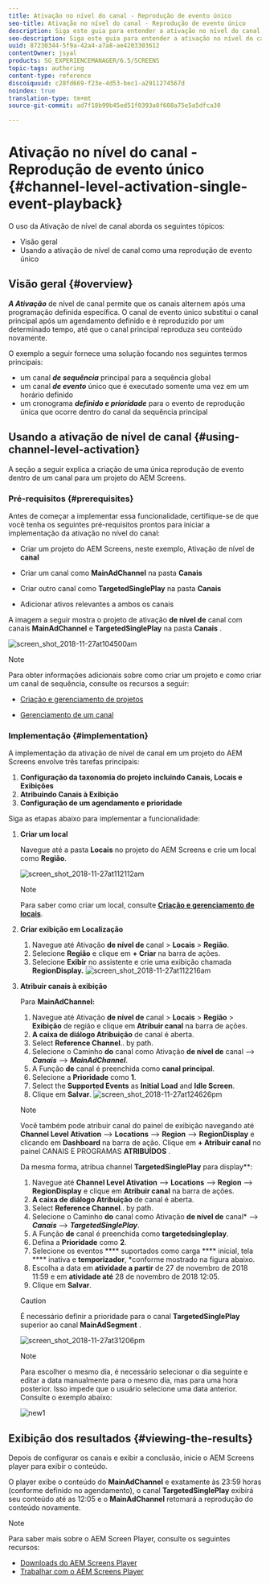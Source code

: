 ```yaml
---
title: Ativação no nível do canal - Reprodução de evento único
seo-title: Ativação no nível do canal - Reprodução de evento único
description: Siga este guia para entender a ativação no nível do canal usando a reprodução de um único evento.
seo-description: Siga este guia para entender a ativação no nível do canal usando a reprodução de um único evento.
uuid: 87230344-5f9a-42a4-a7a8-ae4203303612
contentOwner: jsyal
products: SG_EXPERIENCEMANAGER/6.5/SCREENS
topic-tags: authoring
content-type: reference
discoiquuid: c28fd669-f23e-4d53-bec1-a2911274567d
noindex: true
translation-type: tm+mt
source-git-commit: ad7f18b99b45ed51f0393a0f608a75e5a5dfca30

---
```



# Ativação no nível do canal - Reprodução de evento único {#channel-level-activation-single-event-playback}

O uso da Ativação de nível de canal aborda os seguintes tópicos:

* Visão geral
* Usando a ativação de nível de canal como uma reprodução de evento único

## Visão geral {#overview}

***A Ativação*** de nível de canal permite que os canais alternem após uma programação definida específica. O canal de evento único substitui o canal principal após um agendamento definido e é reproduzido por um determinado tempo, até que o canal principal reproduza seu conteúdo novamente.

O exemplo a seguir fornece uma solução focando nos seguintes termos principais:

* um canal ***de sequência*** principal para a sequência global
* um canal ***de evento*** único que é executado somente uma vez em um horário definido
* um cronograma ***definido e prioridade*** para o evento de reprodução única que ocorre dentro do canal da sequência principal

## Usando a ativação de nível de canal {#using-channel-level-activation}

A seção a seguir explica a criação de uma única reprodução de evento dentro de um canal para um projeto do AEM Screens.

### Pré-requisitos {#prerequisites}

Antes de começar a implementar essa funcionalidade, certifique-se de que você tenha os seguintes pré-requisitos prontos para iniciar a implementação da ativação no nível do canal:

* Criar um projeto do AEM Screens, neste exemplo, Ativação de nível de **canal**

* Criar um canal como **MainAdChannel** na pasta **Canais**

* Criar outro canal como **TargetedSinglePlay** na pasta **Canais**

* Adicionar ativos relevantes a ambos os canais

A imagem a seguir mostra o projeto de ativação **de nível de** canal com canais **MainAdChannel** e **TargetedSinglePlay** na pasta **Canais** .

![screen_shot_2018-11-27at104500am](assets/screen_shot_2018-11-27at104500am.png)

>[!NOTE]
>
>Para obter informações adicionais sobre como criar um projeto e como criar um canal de sequência, consulte os recursos a seguir:
>
>* [Criação e gerenciamento de projetos](creating-a-screens-project.md)
   >
   >
* [Gerenciamento de um canal](managing-channels.md)
>



### Implementação {#implementation}

A implementação da ativação de nível de canal em um projeto do AEM Screens envolve três tarefas principais:

1. **Configuração da taxonomia do projeto incluindo Canais, Locais e Exibições**
1. **Atribuindo Canais à Exibição**
1. **Configuração de um agendamento e prioridade**

Siga as etapas abaixo para implementar a funcionalidade:

1. **Criar um local**

   Navegue até a pasta **Locais** no projeto do AEM Screens e crie um local como **Região**.

   ![screen_shot_2018-11-27at112112am](assets/screen_shot_2018-11-27at112112am.png)

   >[!NOTE]
   >
   >Para saber como criar um local, consulte **[Criação e gerenciamento de locais](managing-locations.md)**.

1. **Criar exibição em Localização**

   1. Navegue até Ativação **de nível de** canal &gt; **Locais** &gt; **Região**.
   1. Selecione **Região** e clique em **+ Criar** na barra de ações.
   1. Selecione **Exibir** no assistente e crie uma exibição chamada **RegionDisplay.**
   ![screen_shot_2018-11-27at112216am](assets/screen_shot_2018-11-27at112216am.png)

1. **Atribuir canais à exibição**

   Para **MainAdChannel:**

   1. Navegue até Ativação **de nível de** canal &gt; **Locais** &gt; **Região** &gt; **Exibição** de região e clique em **Atribuir canal** na barra de ações.
   1. **A caixa de diálogo Atribuição** de canal é aberta.
   1. Select **Reference Channel**.. by path.
   1. Selecione o Caminho **do** canal como Ativação **de nível de** canal —&gt; ***Canais*** —&gt; ***MainAdChannel***.
   1. A Função **de** canal é preenchida como **canal principal**.
   1. Selecione a **Prioridade** como **1**.
   1. Select the **Supported Events** as **Initial Load** and **Idle Screen**.
   1. Clique em **Salvar**.
   ![screen_shot_2018-11-27at124626pm](assets/screen_shot_2018-11-27at124626pm.png)

   >[!NOTE]
   >
   >Você também pode atribuir canal do painel de exibição navegando até **Channel Level Ativation** —&gt; **Locations** —&gt; **Region** —&gt; **RegionDisplay** e clicando em **Dashboard** na barra de ação. Clique em **+ Atribuir canal** no painel CANAIS E PROGRAMAS **ATRIBUÍDOS** .

   Da mesma forma, atribua channel **TargetedSinglePlay** para display**:

   1. Navegue até **Channel Level Ativation** —&gt; **Locations** —&gt; **Region** —&gt; **RegionDisplay** e clique em **Atribuir canal** na barra de ações.
   1. **A caixa de diálogo Atribuição** de canal é aberta.
   1. Select **Reference Channel**.. by path.
   1. Selecione o Caminho **do** canal como Ativação **de nível de** canal* —&gt; ***Canais*** —&gt; ***TargetedSinglePlay***.
   1. A Função **de** canal é preenchida como **targetedsingleplay**.
   1. Defina a **Prioridade** como **2**.
   1. Selecione os eventos **** suportados como carga **** inicial, tela **** inativa e **temporizador**, *conforme mostrado na figura abaixo.
   1. Escolha a data em **atividade a partir** de 27 de novembro de 2018 11:59 e em **atividade até** 28 de novembro de 2018 12:05.
   1. Clique em **Salvar**.
   >[!CAUTION]
   É necessário definir a prioridade para o canal **TargetedSinglePlay** superior ao canal **MainAdSegment** .

   ![screen_shot_2018-11-27at31206pm](assets/screen_shot_2018-11-27at31206pm.png)

   >[!NOTE]
   Para escolher o mesmo dia, é necessário selecionar o dia seguinte e editar a data manualmente para o mesmo dia, mas para uma hora posterior. Isso impede que o usuário selecione uma data anterior. Consulte o exemplo abaixo:

   ![new1](assets/new1.gif)

## Exibição dos resultados {#viewing-the-results}

Depois de configurar os canais e exibir a conclusão, inicie o AEM Screens player para exibir o conteúdo.

O player exibe o conteúdo do **MainAdChannel** e exatamente às 23:59 horas (conforme definido no agendamento), o canal **TargetedSinglePlay** exibirá seu conteúdo até as 12:05 e o **MainAdChannel** retomará a reprodução do conteúdo novamente.

>[!NOTE]
Para saber mais sobre o AEM Screen Player, consulte os seguintes recursos:
* [Downloads do AEM Screens Player](https://download.macromedia.com/screens/)
* [Trabalhar com o AEM Screens Player](working-with-screens-player.md)


